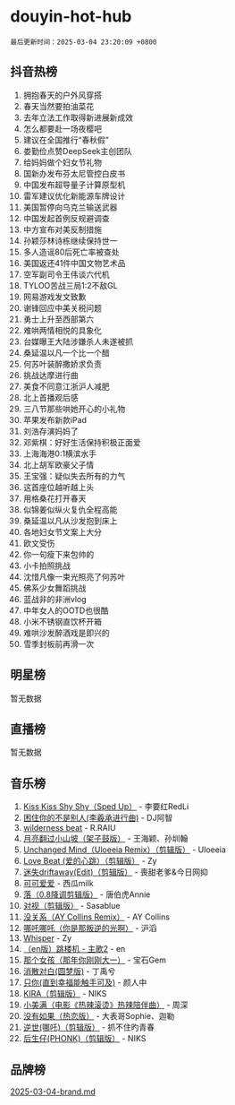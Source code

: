 # douyin-hot-hub

`最后更新时间：2025-03-04 23:20:09 +0800`

## 抖音热榜

1. 拥抱春天的户外风穿搭
1. 春天当然要拍油菜花
1. 去年立法工作取得新进展新成效
1. 怎么都要赴一场夜樱吧
1. 建议在全国推行“春秋假”
1. 娄勤俭点赞DeepSeek主创团队
1. 给妈妈做个妇女节礼物
1. 国新办发布芬太尼管控白皮书
1. 中国发布超导量子计算原型机
1. 雷军建议优化新能源车牌设计
1. 美国暂停向乌克兰输送武器
1. 中国发起首例反规避调查
1. 中方宣布对美反制措施
1. 孙颖莎林诗栋继续保持世一
1. 多人造谣80后死亡率被查处
1. 美国返还41件中国文物艺术品
1. 空军副司令王伟谈六代机
1. TYLOO苦战三局1:2不敌GL
1. 网易游戏发文致歉
1. 谢锋回应中美关税问题
1. 勇士上升至西部第六
1. 难哄两情相悦的具象化
1. 台媒曝王大陆涉嫌杀人未遂被抓
1. 桑延温以凡一个比一个醋
1. 何苏叶装醉撒娇求负责
1. 挑战达摩进行曲
1. 美食不同意江浙沪人减肥
1. 北上首播观后感
1. 三八节那些哄她开心的小礼物
1. 苹果发布新款iPad
1. 刘浩存演妈妈了
1. 邓紫棋：好好生活保持积极正面爱
1. 上海海港0:1横滨水手
1. 北上胡军欧豪父子情
1. 王宝强：疑似失去所有的力气
1. 这首座位越听越上头
1. 用格桑花打开春天
1. 似锦姜似纵火复仇全程高能
1. 桑延温以凡从沙发抱到床上
1. 各地妇女节文案上大分
1. 欧文受伤
1. 你一句瘦下来包帅的
1. 小卡拍照挑战
1. 沈惜凡像一束光照亮了何苏叶
1. 佛系少女舞蹈挑战
1. 蓝战非的非洲vlog
1. 中年女人的OOTD也很酷
1. 小米不锈钢直饮杯开箱
1. 难哄沙发醉酒戏是即兴的
1. 雪季封板前再滑一次

## 明星榜

暂无数据

## 直播榜

暂无数据

## 音乐榜

1. [Kiss Kiss Shy Shy（Sped Up）](https://sf3-cdn-tos.douyinstatic.com/obj/tos-cn-ve-2774/oYpXDAeGgQK0zfPaji7iKUixpCXFGILeLGmvYA) - 李要红RedLi
1. [困住你的不是别人(李羲承进行曲)](https://sf6-cdn-tos.douyinstatic.com/obj/tos-cn-ve-2774/okWrrVL1iQGZbfHVeCPAe7IaerYfM2jEQi5mNI) - DJ阿智
1. [wilderness beat](https://sf3-cdn-tos.douyinstatic.com/obj/tos-cn-ve-2774/o0oBmODSFCpfFdLRGzAAFC2ah9AIMEQfAOueVE) - R.RAIU
1. [月亮翻过小山坡（架子鼓版）](https://sf3-cdn-tos.douyinstatic.com/obj/tos-cn-ve-2774/oMNeN2LYSVP6MMtoAQFGfeQDeftQqYPEErIl8Y) - 王海颖、孙圳翰
1. [Unchanged Mind（Uloeeia Remix）（剪辑版）](https://sf5-hl-cdn-tos.douyinstatic.com/obj/tos-cn-ve-2774/oIHYu1YfsziJqmggAqBsXOiiI2Y1QB6I61RsMW) - Uloeeia
1. [Love Beat  (爱的心跳）（剪辑版）](https://sf5-hl-cdn-tos.douyinstatic.com/obj/tos-cn-ve-2774/oUlARwvEINIisZ9nCnKMZiYFGfCCYLtDADDBge) - Zy
1. [迷失driftaway(Edit)（剪辑版）](https://sf3-cdn-tos.douyinstatic.com/obj/tos-cn-ve-2774/ogaa1xGNeFO6FCaMgO8PzzAceEI4fBLDMi15H3) - 喪甜老爹&今日网抑
1. [可可爱爱](https://sf5-hl-cdn-tos.douyinstatic.com/obj/tos-cn-ve-2774/0deb1e75aea643b9927ba26aaafa29dd) - 西瓜milk
1. [落（0.8降调剪辑版）](https://sf3-cdn-tos.douyinstatic.com/obj/tos-cn-ve-2774/ociN0WUv3APijBYr6DUmAHmdkZ5MjM6gIF3iA) - 唐伯虎Annie
1. [对视（剪辑版）](https://sf3-cdn-tos.douyinstatic.com/obj/tos-cn-ve-2774/ogKtIhiB0WfAa18F9z3uWODMtZi2ysB1VuAIsQ) - Sasablue
1. [没关系（AY Collins Remix）](https://sf3-cdn-tos.douyinstatic.com/obj/tos-cn-ve-2774/oIBbI5Ghw4zdUCQMJrDEFaAQilZP3EIDSi7MW) - AY Collins
1. [哪吒哪吒（你是那叛逆的光啊）](https://sf5-hl-cdn-tos.douyinstatic.com/obj/tos-cn-ve-2774/oUkQCgCDnBanFehFEFQDxCQntAOIfp9gyZYFVo) - 沪滔
1. [Whisper](https://sf3-cdn-tos.douyinstatic.com/obj/tos-cn-ve-2774/oEeYKDxIDCFuArkftgkGqCnG7xZtRC2rEMKBQi) - Zy
1. [（en版）跳楼机 - 主歌2](https://sf3-cdn-tos.douyinstatic.com/obj/tos-cn-ve-2774/oklN6GvgQ2L8DpPeaAGf1gPeyKzjXFwHIwoCZv) - en
1. [那个女孩（那年你刚刚大一）](https://sf3-cdn-tos.douyinstatic.com/obj/tos-cn-ve-2774/o4IZw7TlivwiBBBMA2rIgWrGNIrjFroh6bPqQ) - 宝石Gem
1. [消散对白(圆梦版)](https://sf3-cdn-tos.douyinstatic.com/obj/tos-cn-ve-2774/og4jB5I5IizzoZVAAAzWgBMAsMDWoArfwBOiFs) - 丁禹兮
1. [只你(直到幸福能触手可及)](https://sf3-cdn-tos.douyinstatic.com/obj/tos-cn-ve-2774/o0lBkRDzFTeaVSUz3ZZSCBVtZ5DIMQGfgmEAuE) - 颜人中
1. [KIRA（剪辑版）](https://sf3-cdn-tos.douyinstatic.com/obj/tos-cn-ve-2774/o0Bq3TvdHqOfzihWrHyABMociuMA3Inwsbx9Wi) - NIKS
1. [小美满（电影《热辣滚烫》热辣陪伴曲）](https://sf5-hl-cdn-tos.douyinstatic.com/obj/tos-cn-ve-2774/o0GAn2lSgfZIDUgtevCGDQYnFg4CwnrBaxbTZL) - 周深
1. [没有如果（热恋版）](https://sf6-cdn-tos.douyinstatic.com/obj/tos-cn-ve-2774/o4iETqbxIThtCXlBeV0DfAhZsbCFGhagYupnMx) - 大表哥Sophie、迦勒
1. [逆世(哪吒)（剪辑版）](https://sf3-cdn-tos.douyinstatic.com/obj/tos-cn-ve-2774/oMIEZAfEogrLnzfDWMBiZKCWuXIUFLtRDsOFWs) - 抓不住旳青春
1. [后生仔(PHONK)（剪辑版）](https://sf6-cdn-tos.douyinstatic.com/obj/tos-cn-ve-2774/o0TzmfumdQAJ1aGG9F5LfTXIYeGcqYKRPAeFdJ) - NIKS

## 品牌榜

[2025-03-04-brand.md](2025-03-04-brand.md)
